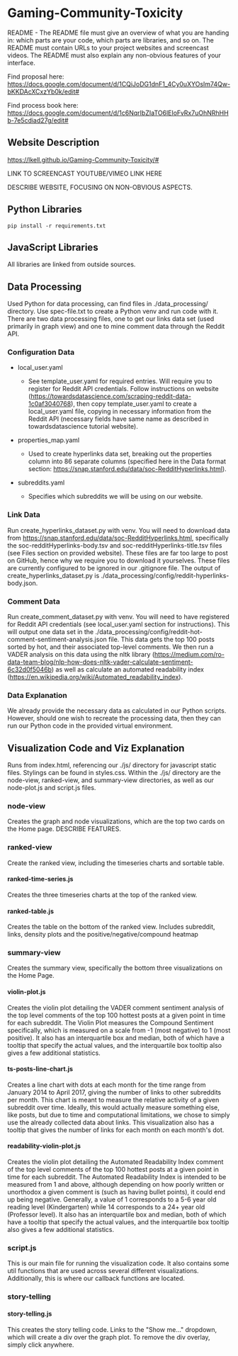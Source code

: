 ﻿# Gaming-Community-Toxicity
 
README - The README file must give an overview of what you are handing in: which parts are your code, which parts are libraries, and so on. The README must contain URLs to your project websites and screencast videos. The README must also explain any non-obvious features of your interface.

Find proposal here: https://docs.google.com/document/d/1CQiJoDG1dnF1_4Cy0uXYOsIm74Qw-bKKDAcXCxzYb0k/edit#
 
Find process book here: https://docs.google.com/document/d/1c6NqrIbZIaTO6lEIoFvRx7uOhNRhHHb-7e5cdiad27g/edit#

## Website Description
https://lkell.github.io/Gaming-Community-Toxicity/#

LINK TO SCREENCAST YOUTUBE/VIMEO LINK HERE

DESCRIBE WEBSITE, FOCUSING ON NON-OBVIOUS ASPECTS.

## Python Libraries
`pip install -r requirements.txt`

## JavaScript Libraries
All libraries are linked from outside sources.

## Data Processing
Used Python for data processing, can find files in ./data_processing/ directory. Use spec-file.txt to create a Python venv and run code with it. There are two data processing files, one to get our links data set (used primarily in graph view) and one to mine comment data through the Reddit API. 

### Configuration Data

- local_user.yaml
	- See template_user.yaml for required entries. Will require you to register for Reddit API credentials. Follow instructions on website (https://towardsdatascience.com/scraping-reddit-data-1c0af3040768), then copy template_user.yaml to create a local_user.yaml file, copying in necessary information from the Reddit API (necessary fields have same name as described in towardsdatascience tutorial website).

- properties_map.yaml
	- Used to create hyperlinks data set, breaking out the properties column into 86 separate columns (specified here in the Data format section: https://snap.stanford.edu/data/soc-RedditHyperlinks.html).

- subreddits.yaml
	- Specifies which subreddits we will be using on our website.

### Link Data
Run create_hyperlinks_dataset.py with venv. You will need to download data from https://snap.stanford.edu/data/soc-RedditHyperlinks.html, specifically the soc-redditHyperlinks-body.tsv and soc-redditHyperlinks-title.tsv files (see Files section on provided website). These files are far too large to post on GitHub, hence why we require you to download it yourselves. These files are currently configured to be ignored in our .gitignore file. The output of create_hyperlinks_dataset.py is ./data_processing/config/reddit-hyperlinks-body.json. 

### Comment Data
Run create_comment_dataset.py with venv. You will need to have registered for Reddit API credentials (see local_user.yaml section for instructions). This will output one data set in the ./data_processing/config/reddit-hot-comment-sentiment-analysis.json file. This data gets the top 100 posts sorted by hot, and their associated top-level comments. We then run a VADER analysis on this data using the nltk library (https://medium.com/ro-data-team-blog/nlp-how-does-nltk-vader-calculate-sentiment-6c32d0f5046b) as well as calculate an automated readability index (https://en.wikipedia.org/wiki/Automated_readability_index).

### Data Explanation
We already provide the necessary data as calculated in our Python scripts. However, should one wish to recreate the processing data, then they can run our Python code in the provided virtual environment.

## Visualization Code and Viz Explanation
Runs from index.html, referencing our ./js/ directory for javascript static files. Stylings can be found in styles.css. Within the ./js/ directory are the node-view, ranked-view, and summary-view directories, as well as our node-plot.js and script.js files.

### node-view
Creates the graph and node visualizations, which are the top two cards on the Home page. DESCRIBE FEATURES.

### ranked-view
Create the ranked view, including the timeseries charts and sortable table.

#### ranked-time-series.js
Creates the three timeseries charts at the top of the ranked view.

#### ranked-table.js
Creates the table on the bottom of the ranked view. Includes subreddit, links, density plots and the positive/negative/compound heatmap

### summary-view
Creates the summary view, specifically the bottom three visualizations on the Home Page.

#### violin-plot.js
Creates the violin plot detailing the VADER comment sentiment analysis of the top level comments of the top 100 hottest posts at a given point in time for each subreddit. The Violin Plot measures the Compound Sentiment specifically, which is measured on a scale from -1 (most negative) to 1 (most positive). It also has an interquartile box and median, both of which have a tooltip that specify the actual values, and the interquartile box tooltip also gives a few additional statistics.

#### ts-posts-line-chart.js
Creates a line chart with dots at each month for the time range from January 2014 to April 2017, giving the number of links to other subreddits per month. This chart is meant to measure the relative activity of a given subreddit over time. Ideally, this would actually measure something else, like posts, but due to time and computational limitations, we chose to simply use the already collected data about links. This visualization also has a tooltip that gives the number of links for each month on each month's dot.

#### readability-violin-plot.js
Creates the violin plot detailing the Automated Readability Index comment of the top level comments of the top 100 hottest posts at a given point in time for each subreddit. The Automated Readability Index is intended to be measured from 1 and above, although depending on how poorly written or unorthodox a given comment is (such as having bullet points), it could end up being negative. Generally, a value of 1 corresponds to a 5-6 year old reading level (Kindergarten) while 14 corresponds to a 24+ year old (Professor level). It also has an interquartile box and median, both of which have a tooltip that specify the actual values, and the interquartile box tooltip also gives a few additional statistics.

### script.js
This is our main file for running the visualization code. It also contains some util functions that are used across several different visualizations. Additionally, this is where our callback functions are located.

### story-telling
#### story-telling.js
This creates the story telling code. Links to the "Show me..." dropdown, which will create a div over the graph plot. To remove the div overlay, simply click anywhere.
